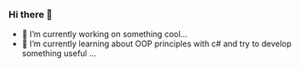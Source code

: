 ### Hi there 👋



- 🔭 I’m currently working on something cool...
- 🌱 I’m currently learning about OOP principles with c# and try to develop something useful ...

